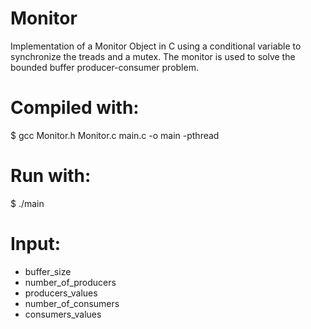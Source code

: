 # Monitor
Implementation of a Monitor Object in C using a conditional variable to synchronize the treads and a mutex. The monitor is used to solve the bounded buffer producer-consumer problem.

# Compiled with:
$ gcc Monitor.h Monitor.c main.c -o main -pthread

# Run with:
$ ./main

# Input:
- buffer_size
- number_of_producers
- producers_values
- number_of_consumers
- consumers_values
